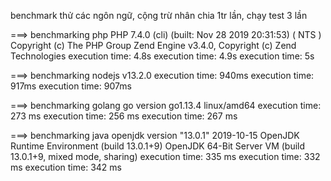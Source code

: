 benchmark thử các ngôn ngữ, cộng trừ nhân chia 1tr lần, chạy test 3 lần

===> benchmarking php
PHP 7.4.0 (cli) (built: Nov 28 2019 20:31:53) ( NTS )
Copyright (c) The PHP Group
Zend Engine v3.4.0, Copyright (c) Zend Technologies
execution time: 4.8s
execution time: 4.9s
execution time: 5s

===> benchmarking nodejs
v13.2.0
execution time: 940ms
execution time: 917ms
execution time: 907ms

===> benchmarking golang
go version go1.13.4 linux/amd64
execution time: 273 ms
execution time: 256 ms
execution time: 267 ms

===> benchmarking java
openjdk version "13.0.1" 2019-10-15
OpenJDK Runtime Environment (build 13.0.1+9)
OpenJDK 64-Bit Server VM (build 13.0.1+9, mixed mode, sharing)
execution time: 335 ms
execution time: 332 ms
execution time: 342 ms
